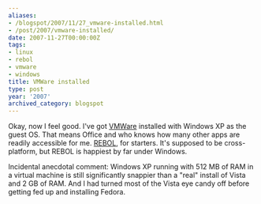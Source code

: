 ```yaml
---
aliases:
- /blogspot/2007/11/27_vmware-installed.html
- /post/2007/vmware-installed/
date: 2007-11-27T00:00:00Z
tags:
- linux
- rebol
- vmware
- windows
title: VMWare installed
type: post
year: '2007'
archived_category: blogspot
---
```

Okay, now I feel good. I've got <a href="http://www.vmware.com/">VMWare</a> installed with Windows XP as the guest OS. That means Office and who knows how many other apps are readily accessible for me. <a href="http://rebol.com/">REBOL</a>, for starters. It's supposed to be cross-platform, but REBOL is happiest by far under Windows.
<!-- TEASER_END -->

Incidental anecdotal comment: Windows XP running with 512 MB of RAM in a virtual machine is still significantly snappier than a "real" install of Vista and 2 GB of RAM. And I had turned most of the Vista eye candy off before getting fed up and installing Fedora.
